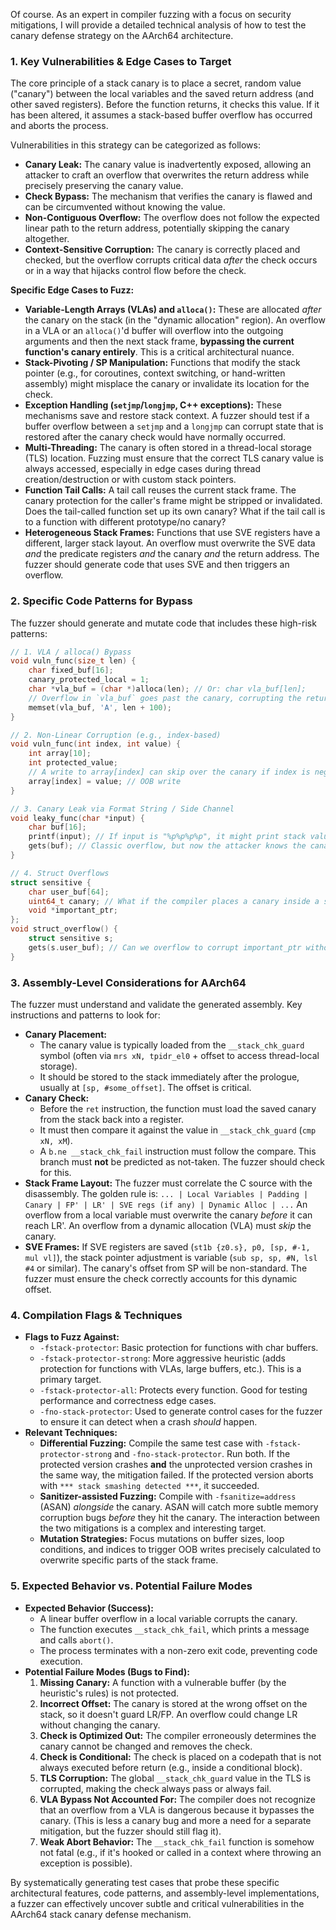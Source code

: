 Of course. As an expert in compiler fuzzing with a focus on security mitigations, I will provide a detailed technical analysis of how to test the canary defense strategy on the AArch64 architecture.

### **1. Key Vulnerabilities & Edge Cases to Target**

The core principle of a stack canary is to place a secret, random value ("canary") between the local variables and the saved return address (and other saved registers). Before the function returns, it checks this value. If it has been altered, it assumes a stack-based buffer overflow has occurred and aborts the process.

Vulnerabilities in this strategy can be categorized as follows:

*   **Canary Leak:** The canary value is inadvertently exposed, allowing an attacker to craft an overflow that overwrites the return address while precisely preserving the canary value.
*   **Check Bypass:** The mechanism that verifies the canary is flawed and can be circumvented without knowing the value.
*   **Non-Contiguous Overflow:** The overflow does not follow the expected linear path to the return address, potentially skipping the canary altogether.
*   **Context-Sensitive Corruption:** The canary is correctly placed and checked, but the overflow corrupts critical data *after* the check occurs or in a way that hijacks control flow before the check.

**Specific Edge Cases to Fuzz:**

*   **Variable-Length Arrays (VLAs) and `alloca()`:** These are allocated *after* the canary on the stack (in the "dynamic allocation" region). An overflow in a VLA or an `alloca()`'d buffer will overflow into the outgoing arguments and then the next stack frame, **bypassing the current function's canary entirely**. This is a critical architectural nuance.
*   **Stack-Pivoting / SP Manipulation:** Functions that modify the stack pointer (e.g., for coroutines, context switching, or hand-written assembly) might misplace the canary or invalidate its location for the check.
*   **Exception Handling (`setjmp`/`longjmp`, C++ exceptions):** These mechanisms save and restore stack context. A fuzzer should test if a buffer overflow between a `setjmp` and a `longjmp` can corrupt state that is restored after the canary check would have normally occurred.
*   **Multi-Threading:** The canary is often stored in a thread-local storage (TLS) location. Fuzzing must ensure that the correct TLS canary value is always accessed, especially in edge cases during thread creation/destruction or with custom stack pointers.
*   **Function Tail Calls:** A tail call reuses the current stack frame. The canary protection for the caller's frame might be stripped or invalidated. Does the tail-called function set up its own canary? What if the tail call is to a function with different prototype/no canary?
*   **Heterogeneous Stack Frames:** Functions that use SVE registers have a different, larger stack layout. An overflow must overwrite the SVE data *and* the predicate registers *and* the canary *and* the return address. The fuzzer should generate code that uses SVE and then triggers an overflow.

### **2. Specific Code Patterns for Bypass**

The fuzzer should generate and mutate code that includes these high-risk patterns:

```c
// 1. VLA / alloca() Bypass
void vuln_func(size_t len) {
    char fixed_buf[16];
    canary_protected_local = 1;
    char *vla_buf = (char *)alloca(len); // Or: char vla_buf[len];
    // Overflow in `vla_buf` goes past the canary, corrupting the return address of the function that CALLED vuln_func.
    memset(vla_buf, 'A', len + 100);
}

// 2. Non-Linear Corruption (e.g., index-based)
void vuln_func(int index, int value) {
    int array[10];
    int protected_value;
    // A write to array[index] can skip over the canary if index is negative or large.
    array[index] = value; // OOB write
}

// 3. Canary Leak via Format String / Side Channel
void leaky_func(char *input) {
    char buf[16];
    printf(input); // If input is "%p%p%p%p", it might print stack values, including the canary.
    gets(buf); // Classic overflow, but now the attacker knows the canary value.
}

// 4. Struct Overflows
struct sensitive {
    char user_buf[64];
    uint64_t canary; // What if the compiler places a canary inside a struct on the stack?
    void *important_ptr;
};
void struct_overflow() {
    struct sensitive s;
    gets(s.user_buf); // Can we overflow to corrupt important_ptr without touching the internal canary?
}
```

### **3. Assembly-Level Considerations for AArch64**

The fuzzer must understand and validate the generated assembly. Key instructions and patterns to look for:

*   **Canary Placement:**
    *   The canary value is typically loaded from the `__stack_chk_guard` symbol (often via `mrs xN, tpidr_el0` + offset to access thread-local storage).
    *   It should be stored to the stack immediately after the prologue, usually at `[sp, #some_offset]`. The offset is critical.
*   **Canary Check:**
    *   Before the `ret` instruction, the function must load the saved canary from the stack back into a register.
    *   It must then compare it against the value in `__stack_chk_guard` (`cmp xN, xM`).
    *   A `b.ne __stack_chk_fail` instruction must follow the compare. This branch must **not** be predicted as not-taken. The fuzzer should check for this.
*   **Stack Frame Layout:** The fuzzer must correlate the C source with the disassembly. The golden rule is:
    `... | Local Variables | Padding | Canary | FP' | LR' | SVE regs (if any) | Dynamic Alloc | ...`
    An overflow from a local variable must overwrite the canary *before* it can reach LR'. An overflow from a dynamic allocation (VLA) must *skip* the canary.
*   **SVE Frames:** If SVE registers are saved (`st1b {z0.s}, p0, [sp, #-1, mul vl]`), the stack pointer adjustment is variable (`sub sp, sp, #N, lsl #4` or similar). The canary's offset from SP will be non-standard. The fuzzer must ensure the check correctly accounts for this dynamic offset.

### **4. Compilation Flags & Techniques**

*   **Flags to Fuzz Against:**
    *   `-fstack-protector`: Basic protection for functions with char buffers.
    *   `-fstack-protector-strong`: More aggressive heuristic (adds protection for functions with VLAs, large buffers, etc.). This is a primary target.
    *   `-fstack-protector-all`: Protects every function. Good for testing performance and correctness edge cases.
    *   `-fno-stack-protector`: Used to generate control cases for the fuzzer to ensure it can detect when a crash *should* happen.
*   **Relevant Techniques:**
    *   **Differential Fuzzing:** Compile the same test case with `-fstack-protector-strong` and `-fno-stack-protector`. Run both. If the protected version crashes **and** the unprotected version crashes in the same way, the mitigation failed. If the protected version aborts with `*** stack smashing detected ***`, it succeeded.
    *   **Sanitizer-assisted Fuzzing:** Compile with `-fsanitize=address` (ASAN) *alongside* the canary. ASAN will catch more subtle memory corruption bugs *before* they hit the canary. The interaction between the two mitigations is a complex and interesting target.
    *   **Mutation Strategies:** Focus mutations on buffer sizes, loop conditions, and indices to trigger OOB writes precisely calculated to overwrite specific parts of the stack frame.

### **5. Expected Behavior vs. Potential Failure Modes**

*   **Expected Behavior (Success):**
    *   A linear buffer overflow in a local variable corrupts the canary.
    *   The function executes `__stack_chk_fail`, which prints a message and calls `abort()`.
    *   The process terminates with a non-zero exit code, preventing code execution.
*   **Potential Failure Modes (Bugs to Find):**
    1.  **Missing Canary:** A function with a vulnerable buffer (by the heuristic's rules) is not protected.
    2.  **Incorrect Offset:** The canary is stored at the wrong offset on the stack, so it doesn't guard LR/FP. An overflow could change LR without changing the canary.
    3.  **Check is Optimized Out:** The compiler erroneously determines the canary cannot be changed and removes the check.
    4.  **Check is Conditional:** The check is placed on a codepath that is not always executed before return (e.g., inside a conditional block).
    5.  **TLS Corruption:** The global `__stack_chk_guard` value in the TLS is corrupted, making the check always pass or always fail.
    6.  **VLA Bypass Not Accounted For:** The compiler does not recognize that an overflow from a VLA is dangerous because it bypasses the canary. (This is less a canary bug and more a need for a separate mitigation, but the fuzzer should still flag it).
    7.  **Weak Abort Behavior:** The `__stack_chk_fail` function is somehow not fatal (e.g., if it's hooked or called in a context where throwing an exception is possible).

By systematically generating test cases that probe these specific architectural features, code patterns, and assembly-level implementations, a fuzzer can effectively uncover subtle and critical vulnerabilities in the AArch64 stack canary defense mechanism.